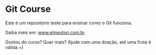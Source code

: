# Git Course

Este é um repositório teste para ensinar como o Git funciona.

Saiba mais em: www.elineuton.com.br

Gostou do curso? Quer mais? Ajude com uma doação, até uma fruta é válida =)
